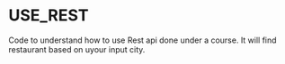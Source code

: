 # USE_REST
Code to understand how to use Rest api done under a course.
It will find restaurant based on uyour input city.
